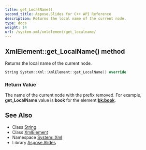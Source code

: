 ```yaml
---
title: get_LocalName()
second_title: Aspose.Slides for C++ API Reference
description: Returns the local name of the current node.
type: docs
weight: 14
url: /system.xml/xmlelement/get_localname/
---
```

## XmlElement::get_LocalName() method


Returns the local name of the current node.

```cpp
String System::Xml::XmlElement::get_LocalName() override
```


### Return Value

The name of the current node with the prefix removed. For example, **get_LocalName** value is **book** for the element **<bk:book>**.

## See Also

* Class [String](../../../system/string/)
* Class [XmlElement](../)
* Namespace [System::Xml](../../)
* Library [Aspose.Slides](../../../)
